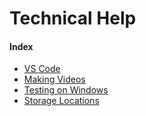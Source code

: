 # Technical Help

#### Index
- [VS Code](/lab-wiki/technical/vscode)
- [Making Videos](/lab-wiki/technical/making-videos)
- [Testing on Windows](/lab-wiki/technical/testing-on-windows)
- [Storage Locations](/lab-wiki/technical/repositories-and-storage-locations)
